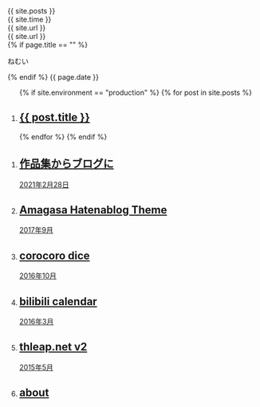 <section class="container">
  <div>{{ site.posts }}</div>
  <div>{{ site.time }}</div>
  <div>{{ site.url }}</div>
  <div>{{ site.url }}</div>
  {% if page.title == "" %}
    <p>ねむい</p>
  {% endif %}
  {{ page.date }}
  <ol class="showcase">
  {% if site.environment == "production" %}
    {% for post in site.posts %}
      <li>
        <a class="card" href="{{ post.url }}">
          <h2 class="card__title">{{ post.title }}</h2>
        </a>
      </li>
    {% endfor %}
  {% endif %}
  </ol>
  <ol class="showcase">
    <li>
      <a class="card" href="/article/2021-02-28">
        <h2 class="card__title">作品集からブログに</h2>
        <time class="card__date" datetime="2021-02-28">2021年2月28日</time>
      </a>
    </li>
    <li>
      <a class="card" href="/article/2017-09-amagasa-hatenablog-theme">
        <h2 class="card__title">Amagasa Hatenablog Theme</h2>
        <time class="card__date" datetime="2017-09-01">2017年9月</time>
      </a>
    </li>
    <li>
      <a class="card" href="/article/2016-10-corocoro-dice">
        <h2 class="card__title">corocoro dice</h2>
        <time class="card__date" datetime="2016-10-01">2016年10月</time>
      </a>
    </li>
    <li>
      <a class="card" href="/article/2016-03-bilibili-calendar">
        <h2 class="card__title">bilibili calendar</h2>
        <time class="card__date" datetime="2016-03-01">2016年3月</time>
      </a>
    </li>
    <li>
      <a class="card" href="/article/2015-05-thleap-net-v2">
        <h2 class="card__title">thleap.net v2</h2>
        <time class="card__date" datetime="2015-05-01">2015年5月</time>
      </a>
    </li>
    <li>
      <a class="card" href="/article/about">
        <h2 class="card__title">about</h2>
      </a>
    </li>
  </ol>
</section>
